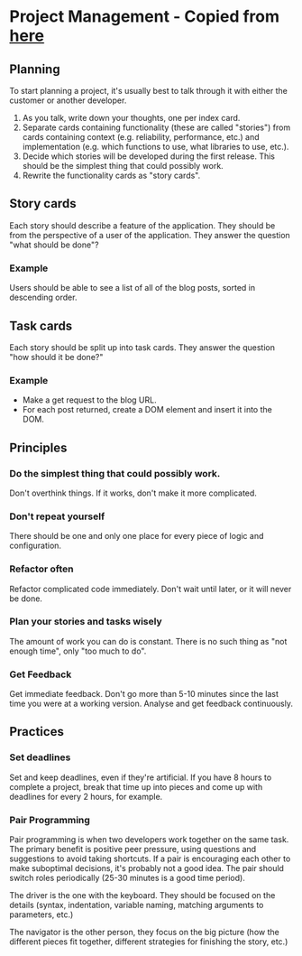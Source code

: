 # Project Management - Copied from [here](https://github.com/TIY-GVL-FEE-2014-Aug/Notes/blob/master/class-13/README.md)
## Planning
To start planning a project, it's usually best to talk through it with either the customer or another developer.

1. As you talk, write down your thoughts, one per index card.
2. Separate cards containing functionality (these are called "stories") from cards containing context (e.g. reliability, performance, etc.) and implementation (e.g. which functions to use, what libraries to use, etc.).
3. Decide which stories will be developed during the first release. This should be the simplest thing that could possibly work.
4. Rewrite the functionality cards as "story cards".

## Story cards

Each story should describe a feature of the application. They should be from the perspective of a user of the application. They answer the question "what should be done"?

### Example
Users should be able to see a list of all of the blog posts, sorted in descending order.

## Task cards
Each story should be split up into task cards. They answer the question "how should it be done?"

### Example
- Make a get request to the blog URL.
- For each post returned, create a DOM element and insert it into the DOM.

## Principles
### Do the simplest thing that could possibly work.
Don't overthink things. If it works, don't make it more complicated.

### Don't repeat yourself
There should be one and only one place for every piece of logic and configuration.

### Refactor often
Refactor complicated code immediately. Don't wait until later, or it will never be done.

### Plan your stories and tasks wisely
The amount of work you can do is constant. There is no such thing as "not enough time", only "too much to do".

### Get Feedback
Get immediate feedback. Don't go more than 5-10 minutes since the last time you were at a working version. Analyse and get feedback continuously.

## Practices
### Set deadlines
Set and keep deadlines, even if they're artificial. If you have 8 hours to complete a project, break that time up into pieces and come up with deadlines for every 2 hours, for example.

### Pair Programming
Pair programming is when two developers work together on the same task. The primary benefit is positive peer pressure, using questions and suggestions to avoid taking shortcuts. If a pair is encouraging each other to make suboptimal decisions, it's probably not a good idea.
The pair should switch roles periodically (25-30 minutes is a good time period).

The driver is the one with the keyboard. They should be focused on the details (syntax, indentation, variable naming, matching arguments to parameters, etc.)

The navigator is the other person, they focus on the big picture (how the different pieces fit together, different strategies for finishing the story, etc.)
